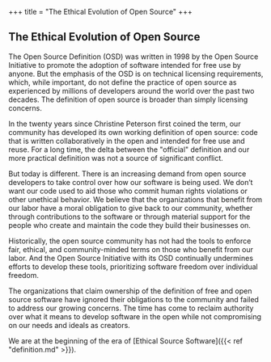 +++
title = "The Ethical Evolution of Open Source"
+++

## The Ethical Evolution of Open Source

The Open Source Definition (OSD) was written in 1998 by the Open Source Initiative to promote the adoption of software intended for free use by anyone. But the emphasis of the OSD is on technical licensing requirements, which, while important, do not define the practice of open source as experienced by millions of developers around the world over the past two decades. The definition of open source is broader than simply licensing concerns.

In the twenty years since Christine Peterson first coined the term, our community has developed its own working definition of open source: code that is written collaboratively in the open and intended for free use and reuse. For a long time, the delta between the "official" definition and our more practical definition was not a source of significant conflict.

But today is different. There is an increasing demand from open source developers to take control over how our software is being used. We don’t want our code used to aid those who commit human rights violations or other unethical behavior. We believe that the organizations that benefit from our labor have a moral obligation to give back to our community, whether through contributions to the software or through material support for the people who create and maintain the code they build their businesses on.

Historically, the open source community has not had the tools to enforce fair, ethical, and community-minded terms on those who benefit from our labor. And the Open Source Initiative with its OSD continually undermines efforts to develop these tools, prioritizing software freedom over individual freedom.

The organizations that claim ownership of the definition of free and open source software have ignored their obligations to the community and failed to address our growing concerns. The time has come to reclaim authority over what it means to develop software in the open while not compromising on our needs and ideals as creators.

We are at the beginning of the era of [Ethical Source Software]({{< ref "definition.md" >}}).

